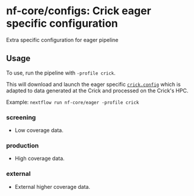 # nf-core/configs: Crick eager specific configuration

Extra specific configuration for eager pipeline

## Usage

To use, run the pipeline with `-profile crick`.

This will download and launch the eager specific [`crick.config`](../../../conf/pipeline/eager/crick.config) which is adapted to data generated at the Crick and
processed on the Crick's HPC.

Example: `nextflow run nf-core/eager -profile crick`

### screening

- Low coverage data.

### production

- High coverage data.

### external

- External higher coverage data.
